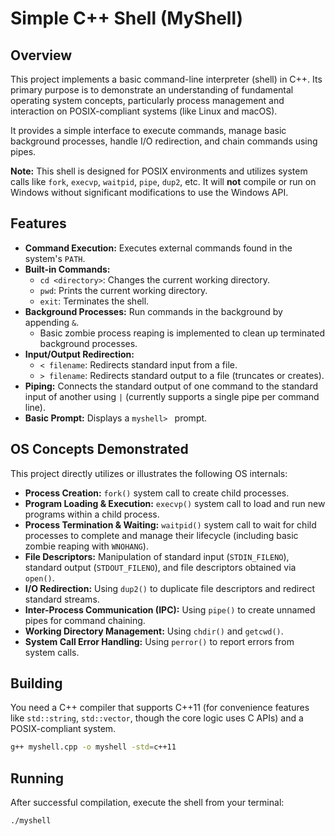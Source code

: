 # Simple C++ Shell (MyShell)

## Overview

This project implements a basic command-line interpreter (shell) in C++. Its primary purpose is to demonstrate an understanding of fundamental operating system concepts, particularly process management and interaction on POSIX-compliant systems (like Linux and macOS).

It provides a simple interface to execute commands, manage basic background processes, handle I/O redirection, and chain commands using pipes.

**Note:** This shell is designed for POSIX environments and utilizes system calls like `fork`, `execvp`, `waitpid`, `pipe`, `dup2`, etc. It will **not** compile or run on Windows without significant modifications to use the Windows API.

## Features

* **Command Execution:** Executes external commands found in the system's `PATH`.
* **Built-in Commands:**
    * `cd <directory>`: Changes the current working directory.
    * `pwd`: Prints the current working directory.
    * `exit`: Terminates the shell.
* **Background Processes:** Run commands in the background by appending `&`.
    * Basic zombie process reaping is implemented to clean up terminated background processes.
* **Input/Output Redirection:**
    * `< filename`: Redirects standard input from a file.
    * `> filename`: Redirects standard output to a file (truncates or creates).
* **Piping:** Connects the standard output of one command to the standard input of another using `|` (currently supports a single pipe per command line).
* **Basic Prompt:** Displays a `myshell> ` prompt.

## OS Concepts Demonstrated

This project directly utilizes or illustrates the following OS internals:

* **Process Creation:** `fork()` system call to create child processes.
* **Program Loading & Execution:** `execvp()` system call to load and run new programs within a child process.
* **Process Termination & Waiting:** `waitpid()` system call to wait for child processes to complete and manage their lifecycle (including basic zombie reaping with `WNOHANG`).
* **File Descriptors:** Manipulation of standard input (`STDIN_FILENO`), standard output (`STDOUT_FILENO`), and file descriptors obtained via `open()`.
* **I/O Redirection:** Using `dup2()` to duplicate file descriptors and redirect standard streams.
* **Inter-Process Communication (IPC):** Using `pipe()` to create unnamed pipes for command chaining.
* **Working Directory Management:** Using `chdir()` and `getcwd()`.
* **System Call Error Handling:** Using `perror()` to report errors from system calls.

## Building

You need a C++ compiler that supports C++11 (for convenience features like `std::string`, `std::vector`, though the core logic uses C APIs) and a POSIX-compliant system.

```bash
g++ myshell.cpp -o myshell -std=c++11
```

## Running
After successful compilation, execute the shell from your terminal:

```bash
./myshell